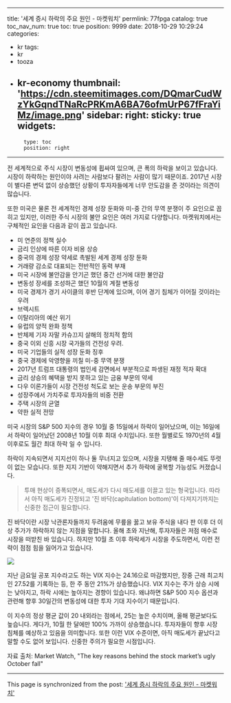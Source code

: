 
---
title: '세계 증시 하락의 주요 원인 - 마켓워치'
permlink: 77fpga
catalog: true
toc_nav_num: true
toc: true
position: 9999
date: 2018-10-29 10:29:24
categories:
- kr
tags:
- kr
- tooza
- kr-economy
thumbnail: 'https://cdn.steemitimages.com/DQmarCudWzYkGqndTNaRcPRKmA6BA76ofmUrP67fFraYiMz/image.png'
sidebar:
    right:
        sticky: true
widgets:
    -
        type: toc
        position: right
---


전 세계적으로 주식 시장이 변동성에 휩싸여 있으며, 큰 폭의 하락을 보이고 있습니다. 시장이 하락하는 원인이야 사려는 사람보다 팔려는 사람이 많기 때문이죠. 2017년 시장이 별다른 변덕 없이 상승했던 상황이 투자자들에게 너무 안도감을 준 것이라는 의견이 많습니다. 

또한 미국은 물론 전 세계적인 경제 성장 둔화와 미-중 간의 무역 분쟁이 주 요인으로 꼽히고 있지만, 이러한 주식 시장의 불안 요인은 여러 가지로 다양합니다. 마켓워치에서는 구체적인 요인을 다음과 같이 꼽고 있습니다. 

- 미 연준의 정책 실수 
- 금리 인상에 따른 이자 비용 상승 
- 중국의 경제 성장 약세로 촉발된 세계 경제 성장 둔화 
- 거래량 감소로 대표되는 전반적인 동력 부재 
- 미국 시장에 불안감을 안기곤 했던  중간 선거에 대한 불안감 
- 변동성 장세를 조성하곤 했던 10월의 계절 변동성 
- 미국 경제가 경기 사이클의 후반 단계에 있으며, 이어 경기 침체가 이어질 것이라는 우려 
- 브렉시트 
- 이탈리아의 예산 위기 
- 유럽의 양적 완화 정책 
- 반체제 기자 자말 카슈끄지 살해의 정치적 함의 
- 중국 이외 신흥 시장 국가들의 건전성 우려. 
- 미국 기업들의 실적 성장 둔화 징후 
- 중국 경제에 악영향을 끼칠 미-중 무역 분쟁 
- 2017년 트럼프 대통령의 법인세 감면에서 부분적으로 파생된 재정 적자 확대 
- 금리 상승의 혜택을 받지 못하고 있는 금융 부문의 약세 
- 다우 이론가들이 시장 건전성 척도로 보는 운송 부문의 부진 
- 성장주에서 가치주로 투자자들의 비중 전환 
- 주택 시장의 균열 
- 약한 실적 전망 

미국 시장의 S&P 500 지수의 경우 10월 중 15일에서 하락이 일어났으며, 이는 16일에서 하락이 일어났던 2008년 10월 이후 최대 수치입니다. 또한 월별로도 1970년의 4월 이후로도 월간 최대 하락 일 수 입니다.  

하락이 지속되면서 지지선이 하나 둘 무너지고 있으며, 시장을 지탱해 줄  매수세도 뚜렷이 없는 모습니다. 또한 지지 기반이 약해지면서 추가 하락에 굴복할 가능성도 커졌습니다.  

>투매 현상이 증폭되면서, 매도세가 다시 매도세를 이끌고 있는 형국입니다. 따라서 아직 매도세가 진정되고 '진 바닥(capitulation bottom)'이 다져지기까지는 신중한 접근이 필요합니다. 

진 바닥이란 시장 낙관론자들까지 두려움에 무릎을 꿇고 보유 주식을 내다 판 이후 더 이상 주가가 하락하지 않는 지점을 말합니다. 올해 초와 지난해, 투자자들은 저점 매수로 시장을 떠받친 바 있습니다. 하지만 10월 초 이후 하락세가 시장을 주도하면서, 이런 전략이 점점 힘을 잃어가고 있습니다. 

![](https://cdn.steemitimages.com/DQmarCudWzYkGqndTNaRcPRKmA6BA76ofmUrP67fFraYiMz/image.png)

지난 금요일 공포 지수라고도 하는 VIX 지수는 24.16으로 마감했지만, 장중 근래 최고치인 27.52를 기록하는 등, 한 주 동안 21%가 상승했습니다.  VIX 지수는 주가 상승 시에는 낮아지고, 하락 시에는 높아지는 경향이 있습니다. 왜냐하면 S&P 500 지수 옵션과 관련해 향후 30일간의 변동성에 대한 투자 기대 지수이기 때문입니다. 

이 지수의 정상 평균 값이 20 내외라는 점에서, 25는 높은 수치이며, 올해 평균보다도 높습니다. 게다가, 10월 한 달에만 100% 가까이 상승했습니다. 투자자들이 향후 시장 침체를 예상하고 있음을 의미합니다. 또한 이런 VIX 수준이면, 아직 매도세가 끝났다고 말할 수도 없어 보입니다.  신중한 주의가 필요한 시점입니다. 

자료 출처: Market Watch, "The key reasons behind the stock market’s ugly October fall"

- - -

This page is synchronized from the post: ['세계 증시 하락의 주요 원인 - 마켓워치'](https://steemit.com/@pius.pius/77fpga)
